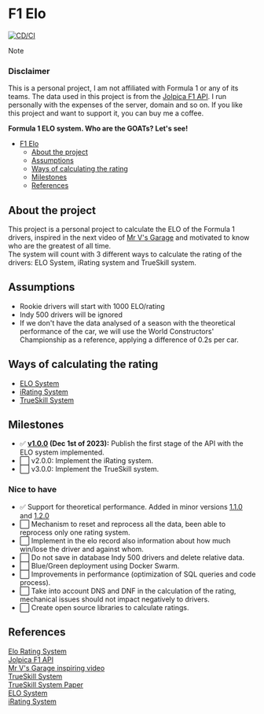 # F1 Elo

[![CD/CI](https://github.com/Baaarbz/f1-elo/actions/workflows/main.yml/badge.svg)](https://github.com/Baaarbz/f1-elo/actions/workflows/main.yml)

> [!NOTE]
> ### Disclaimer
> This is a personal project, I am not affiliated with Formula 1 or any of its teams. The data used in this project is
> from the [Jolpica F1 API](https://github.com/jolpica/jolpica-f1). I run personally with the expenses of the server,
> domain and so on. If you like this project and want to support it, you can buy me a coffee.

**Formula 1 ELO system. Who are the GOATs? Let's see!**
<!-- TOC -->
* [F1 Elo](#f1-elo)
  * [About the project](#about-the-project)
  * [Assumptions](#assumptions)
  * [Ways of calculating the rating](#ways-of-calculating-the-rating)
  * [Milestones](#milestones)
  * [References](#references)
<!-- TOC -->

## About the project

This project is a personal project to calculate the ELO of the Formula 1 drivers, inspired in the next video of [Mr V's Garage](https://www.youtube.com/live/U16a8tdrbII?t=1046s) and motivated to know who are the greatest of all time. 
<br/>The system will count with 3 different ways to calculate the rating of the drivers: ELO System, iRating system and TrueSkill system.

## Assumptions

- Rookie drivers will start with 1000 ELO/rating
- Indy 500 drivers will be ignored
- If we don't have the data analysed of a season with the theoretical performance of the car, we will use the World Constructors' Championship as a reference, applying a difference of 0.2s per car.

## Ways of calculating the rating
- [ELO System](docs/elo.md)
- [iRating System](docs/irating.md)
- [TrueSkill System](docs/trueskill.md)

## Milestones

- ✅ **[v1.0.0](https://github.com/Baaarbz/f1-elo/releases/tag/1.0.0) (Dec 1st of 2023):** Publish the first stage of the API with the ELO system implemented.
- ⬜ v2.0.0: Implement the iRating system.
- ⬜ v3.0.0: Implement the TrueSkill system.

### Nice to have
- ✅ Support for theoretical performance. Added in minor versions [1.1.0](https://github.com/Baaarbz/f1-elo/releases/tag/1.1.0) and [1.2.0](https://github.com/Baaarbz/f1-elo/releases/tag/1.2.0)
- ⬜ Mechanism to reset and reprocess all the data, been able to reprocess only one rating system.
- ⬜ Implement in the elo record also information about how much win/lose the driver and against whom.
- ⬜ Do not save in database Indy 500 drivers and delete relative data.
- ⬜ Blue/Green deployment using Docker Swarm.
- ⬜ Improvements in performance (optimization of SQL queries and code process).
- ⬜ Take into account DNS and DNF in the calculation of the rating, mechanical issues should not impact negatively to drivers.
- ⬜ Create open source libraries to calculate ratings.


## References

[Elo Rating System](https://stanislav-stankovic.medium.com/elo-rating-system-6196cc59941e) <br/>
[Jolpica F1 API](https://github.com/jolpica/jolpica-f1)<br/>
[Mr V's Garage inspiring video](https://www.youtube.com/live/U16a8tdrbII?t=1046s)<br/>
[TrueSkill System](https://www.microsoft.com/en-us/research/project/trueskill-ranking-system/)<br/>
[TrueSkill System Paper](https://www.microsoft.com/en-us/research/wp-content/uploads/2007/01/NIPS2006_0688.pdf)<br/>
[ELO System](https://en.wikipedia.org/wiki/Elo_rating_system)<br/>
[iRating System](https://www.iracing.com/license-progression/) <br/>